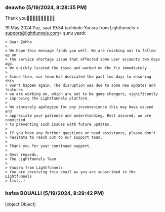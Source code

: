 ### deawho (5/19/2024, 8:28:35 PM)

Thank you🥰🥰🥰🥰🥰🥰🥰🥰🥰🥰

19 May 2024 Paz, saat 19:54 tarihinde Yousra from Lightfunnels <
support@lightfunnels.com> şunu yazdı:

```
> Dear Zohho
>
> We hope this message finds you well. We are reaching out to follow up on
> the service shortage issue that affected some user accounts two days ago.
> We quickly located the issue and worked on the fix immediately.
>
> Since then, our team has dedicated the past two days to ensuring this
> won't happen again. The disruption was due to some new updates and features
> we are working on, which are set to be game changers, significantly
> improving the Lightfunnels platform.
>
> We sincerely apologize for any inconvenience this may have caused and
> appreciate your patience and understanding. Rest assured, we are committed
> to preventing such issues with future updates.
>
> If you have any further questions or need assistance, please don't
> hesitate to reach out to our support team.
>
> Thank you for your continued support.
>
> Best regards,
> The Lightfunnels Team
>
> Yousra from Lightfunnels
> You are receiving this email as you are subscribed to the Lightfunnels
> lis[..]
```

### hafsa BOUALLI (5/19/2024, 8:29:42 PM)

[object Object]
